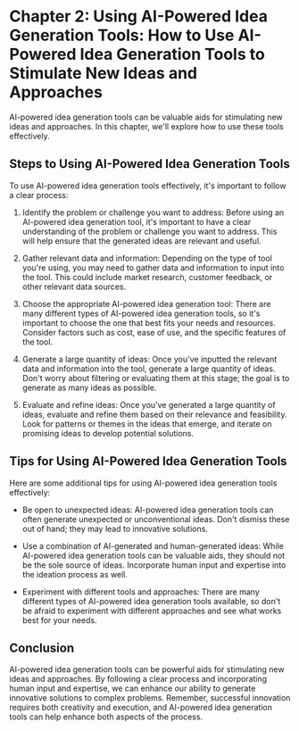Chapter 2: Using AI-Powered Idea Generation Tools: How to Use AI-Powered Idea Generation Tools to Stimulate New Ideas and Approaches
====================================================================================================================================

AI-powered idea generation tools can be valuable aids for stimulating new ideas and approaches. In this chapter, we'll explore how to use these tools effectively.

Steps to Using AI-Powered Idea Generation Tools
-----------------------------------------------

To use AI-powered idea generation tools effectively, it's important to follow a clear process:

1. Identify the problem or challenge you want to address: Before using an AI-powered idea generation tool, it's important to have a clear understanding of the problem or challenge you want to address. This will help ensure that the generated ideas are relevant and useful.

2. Gather relevant data and information: Depending on the type of tool you're using, you may need to gather data and information to input into the tool. This could include market research, customer feedback, or other relevant data sources.

3. Choose the appropriate AI-powered idea generation tool: There are many different types of AI-powered idea generation tools, so it's important to choose the one that best fits your needs and resources. Consider factors such as cost, ease of use, and the specific features of the tool.

4. Generate a large quantity of ideas: Once you've inputted the relevant data and information into the tool, generate a large quantity of ideas. Don't worry about filtering or evaluating them at this stage; the goal is to generate as many ideas as possible.

5. Evaluate and refine ideas: Once you've generated a large quantity of ideas, evaluate and refine them based on their relevance and feasibility. Look for patterns or themes in the ideas that emerge, and iterate on promising ideas to develop potential solutions.

Tips for Using AI-Powered Idea Generation Tools
-----------------------------------------------

Here are some additional tips for using AI-powered idea generation tools effectively:

* Be open to unexpected ideas: AI-powered idea generation tools can often generate unexpected or unconventional ideas. Don't dismiss these out of hand; they may lead to innovative solutions.

* Use a combination of AI-generated and human-generated ideas: While AI-powered idea generation tools can be valuable aids, they should not be the sole source of ideas. Incorporate human input and expertise into the ideation process as well.

* Experiment with different tools and approaches: There are many different types of AI-powered idea generation tools available, so don't be afraid to experiment with different approaches and see what works best for your needs.

Conclusion
----------

AI-powered idea generation tools can be powerful aids for stimulating new ideas and approaches. By following a clear process and incorporating human input and expertise, we can enhance our ability to generate innovative solutions to complex problems. Remember, successful innovation requires both creativity and execution, and AI-powered idea generation tools can help enhance both aspects of the process.
